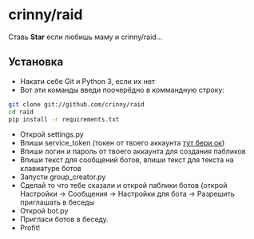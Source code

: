 # crinny/raid
Ставь **Star** если любишь маму и crinny/raid...

## Установка
* Накати себе Git и Python 3, если их нет
* Вот эти команды введи поочерёдно в коммандную строку:
```bash
git clone git://github.com/crinny/raid
cd raid
pip install -r requirements.txt
```
* Открой settings.py
* Впиши service_token (токен от твоего аккаунта [тут бери ок](https://vkhost.github.io))
* Впиши логин и пароль от твоего аккаунта для создания пабликов
* Впиши текст для сообщений ботов, впиши текст для текста на клавиатуре ботов
* Запусти group_creator.py
* Сделай то что тебе сказали и открой паблики ботов (открой Настройки -> Сообщения -> Настройки для бота -> Разрешить приглашать в беседы
* Открой bot.py
* Пригласи ботов в беседу.
* Profit!

